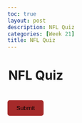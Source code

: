 ```yaml
---
toc: true
layout: post
description: NFL Quiz
categories: [Week 21]
title: NFL Quiz
---
```


<html>
  <head>
    <style>
      #quiz-form {
        width: 500px;
        margin: 0 auto;
        text-align: left;
      }
      .question {
        font-weight: bold;
        margin-top: 20px;
      }
      .options {
        margin-left: 20px;
      }
      .options label {
        display: block;
        margin-bottom: 10px;
      }
      #submit-btn {
        margin-top: 20px;
        padding: 10px 20px;
        background-color: brown;
        border: none;
        border-radius: 5px;
        cursor: pointer;
      }
      .results {
        margin-top: 20px;
        font-weight: bold;
      }
      .correct {
        color: green;
      }
      .incorrect {
        color: red;
      }
    </style>
  </head>
  <body>
    <form id="quiz-form">
      <h1>NFL Quiz</h1>
    </form>
    <button id="submit-btn">Submit</button>
    <div class="results"></div>
    
<script>
      const questions = [
        {
          question: "Which NFL Logo is blue and red?",
          options: [
            "Jaguars",
            "Falcons",
            "Bills",
            "Eagles"
          ],
          answer: "Bills"
        },
        {
          question: "Which NFL logo has an arrowhead?",
          options: [
            "Steelers",
            "Chiefs",
            "Chargers",
            "Patriots"
          ],
          answer: "Cheifs"
        },
        {
          question: "Which NFL logo is similar to a lighting bolt?",
          options: [
            "Jets",
            "Buccaneers",
            "Raiders",
            "Cowboys"
          ],
          answer: "Chargers"
        },
        {
          question: "Which NFL logo is just a c?",
          options: [
            "Dolphins",
            "Packers",
            "Cardinals",
            "Bears"
          ],
          answer: "Bears"
        },
        {
          question: "Which NfL logo has bullhorns?",
          options: [
            "Texans",
            "Seahawks",
            "Titans",
            "Browns"
          ],
          answer: "Texans"
        }
      ];
      
      
      const quizQuestions = [];
      const selectedQuestions = [];
      while (quizQuestions.length < 2) {
        let randomIndex = Math.floor(Math.random() * questions.length);
        if (!selectedQuestions.includes(randomIndex)) {
          quizQuestions.push(questions[randomIndex]);
          selectedQuestions.push(randomIndex);
        }
      }
      
